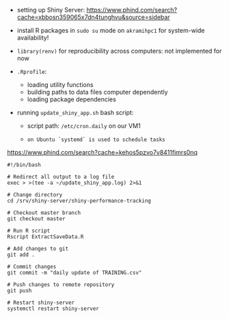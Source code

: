 -   setting up Shiny Server:
    <https://www.phind.com/search?cache=xbbosn359065x7dn4tunghvu&source=sidebar>
-   install R packages in `sudo su` mode on `akramihpc1` for system-wide
    availability!
-   `library(renv)` for reproducibility across computers: not implemented for now
-   `.Rprofile`:
    -   loading utility functions
    -   building paths to data files computer dependently 
    -   loading package dependencies


-   running `update_shiny_app.sh` bash script:

    -   script path: `/etc/cron.daily` on our VM1 
    -	  on Ubuntu `systemd` is used to schedule tasks

 <https://www.phind.com/search?cache=kehos5pzvo7v8411fimrs0nq>

```
#!/bin/bash

# Redirect all output to a log file
exec > >(tee -a ~/update_shiny_app.log) 2>&1

# Change directory
cd /srv/shiny-server/shiny-performance-tracking

# Checkout master branch
git checkout master

# Run R script
Rscript ExtractSaveData.R

# Add changes to git
git add .

# Commit changes
git commit -m "daily update of TRAINING.csv"

# Push changes to remote repository
git push

# Restart shiny-server
systemctl restart shiny-server

```
